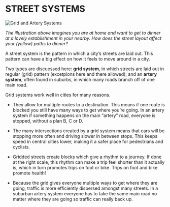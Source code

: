 # STREET SYSTEMS

![Grid and Artery Systems](http://farm9.staticflickr.com/8167/7546921520_f85f3c54fb_b.jpg)

*The illustration above imagines you are at home and want to get to dinner at a lovely establishment in your nearby. How does the street layout affect your (yellow) paths to dinner?*

A street system is the pattern in which a city’s streets are laid out. This pattern can have a big effect on how it feels to move around in a city.

Two types are discuessed here: **grid system**, in which streets are laid out in regular (grid) pattern (excetpions here and there allowed); and an **artery system**, often found in suburbs, in which many roads branch off of one main road. 

Grid systems work well in cities for many reasons. 

- They allow for multiple routes to a destination. This means if one route is blocked you still have many ways to get where you’re going. In an artery system if something happens on the main “artery” road, everyone is stopped, without a plan B, C or D. 

- The many intersections created by a grid system means that cars will be stopping more often and driving slower in between stops. This keeps speed in central cities lower, making it a safer place for pedestrians and cyclists. 

- Gridded streets create blocks which give a rhythm to a journey. If done at the right scale, this rhythm can make a trip feel shorter than it actually is, which in turn promotes trips on foot or bike. Trips on foot and bike promote health!

- Because the grid gives everyone multiple ways to get where they are going, traffic is more efficiently dispersed amongst many streets. In a suburban artery system everyone has to take the same main road no matter where they are going so traffic can really back up. 